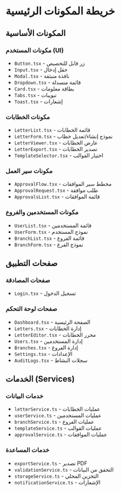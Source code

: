 # خريطة المكونات الرئيسية

## المكونات الأساسية

### مكونات المستخدم (UI)
- `Button.tsx` - زر قابل للتخصيص
- `Input.tsx` - حقل إدخال
- `Modal.tsx` - نافذة منبثقة
- `Dropdown.tsx` - قائمة منسدلة
- `Card.tsx` - بطاقة معلومات
- `Tabs.tsx` - تبويبات
- `Toast.tsx` - إشعارات

### مكونات الخطابات
- `LetterList.tsx` - قائمة الخطابات
- `LetterForm.tsx` - نموذج إنشاء/تعديل خطاب
- `LetterViewer.tsx` - عارض الخطابات
- `LetterExport.tsx` - تصدير الخطابات
- `TemplateSelector.tsx` - اختيار القوالب

### مكونات سير العمل
- `ApprovalFlow.tsx` - مخطط سير الموافقات
- `ApprovalRequest.tsx` - طلب موافقة
- `ApprovalsList.tsx` - قائمة الموافقات

### مكونات المستخدمين والفروع
- `UserList.tsx` - قائمة المستخدمين
- `UserForm.tsx` - نموذج المستخدم
- `BranchList.tsx` - قائمة الفروع
- `BranchForm.tsx` - نموذج الفرع

## صفحات التطبيق

### صفحات المصادقة
- `Login.tsx` - تسجيل الدخول

### صفحات لوحة التحكم
- `Dashboard.tsx` - الصفحة الرئيسية
- `Letters.tsx` - إدارة الخطابات
- `LetterEditor.tsx` - محرر الخطابات
- `Users.tsx` - إدارة المستخدمين
- `Branches.tsx` - إدارة الفروع
- `Settings.tsx` - الإعدادات
- `AuditLogs.tsx` - سجلات النشاط

## الخدمات (Services)

### خدمات البيانات
- `letterService.ts` - عمليات الخطابات
- `userService.ts` - عمليات المستخدمين
- `branchService.ts` - عمليات الفروع
- `templateService.ts` - عمليات القوالب
- `approvalService.ts` - عمليات الموافقات

### خدمات المساعدة
- `exportService.ts` - تصدير PDF
- `validationService.ts` - التحقق من البيانات
- `storageService.ts` - التخزين المحلي
- `notificationService.ts` - الإشعارات
